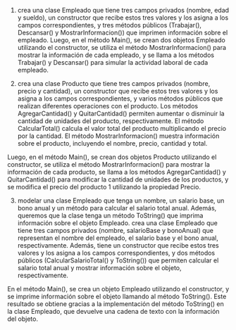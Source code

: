 1. crea una clase Empleado que tiene tres campos privados (nombre, edad y sueldo),
un constructor que recibe estos tres valores y los asigna a los campos
correspondientes, y tres métodos públicos (Trabajar(), Descansar() y
MostrarInformacion()) que imprimen información sobre el empleado. Luego, en el
método Main(), se crean dos objetos Empleado utilizando el constructor, se utiliza
el método MostrarInformacion() para mostrar la información de cada empleado, y
se llama a los métodos Trabajar() y Descansar() para simular la actividad laboral
de cada empleado.

2. crea una clase Producto que tiene tres campos privados (nombre, precio y
cantidad), un constructor que recibe estos tres valores y los asigna a los campos
correspondientes, y varios métodos públicos que realizan diferentes operaciones
con el producto. Los métodos AgregarCantidad() y QuitarCantidad() permiten
aumentar o disminuir la cantidad de unidades del producto, respectivamente. El
método CalcularTotal() calcula el valor total del producto multiplicando el precio
por la cantidad. El método MostrarInformacion() muestra información sobre el
producto, incluyendo el nombre, precio, cantidad y total.

Luego, en el método Main(), se crean dos objetos Producto utilizando el
constructor, se utiliza el método MostrarInformacion() para mostrar la información
de cada producto, se llama a los métodos AgregarCantidad() y QuitarCantidad()
para modificar la cantidad de unidades de los productos, y se modifica el precio del
producto 1 utilizando la propiedad Precio.

3. modelar una clase Empleado que tenga un nombre, un salario base, un bono anual
y un método para calcular el salario total anual. Además, queremos que la clase
tenga un método ToString() que imprima información sobre el objeto Empleado.
crea una clase Empleado que tiene tres campos privados (nombre, salarioBase y
bonoAnual) que representan el nombre del empleado, el salario base y el bono
anual, respectivamente. Además, tiene un constructor que recibe estos tres
valores y los asigna a los campos correspondientes, y dos métodos públicos
(CalcularSalarioTotal() y ToString()) que permiten calcular el salario total anual
y mostrar información sobre el objeto, respectivamente.

En el método Main(), se crea un objeto Empleado utilizando el constructor, y se
imprime información sobre el objeto llamando al método ToString(). Este
resultado se obtiene gracias a la implementación del método ToString() en la
clase Empleado, que devuelve una cadena de texto con la información del objeto.